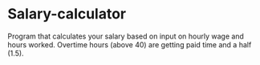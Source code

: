 # Salary-calculator
Program that calculates your salary based on input on hourly wage and hours worked. Overtime hours (above 40) are getting paid time and a half (1.5).
